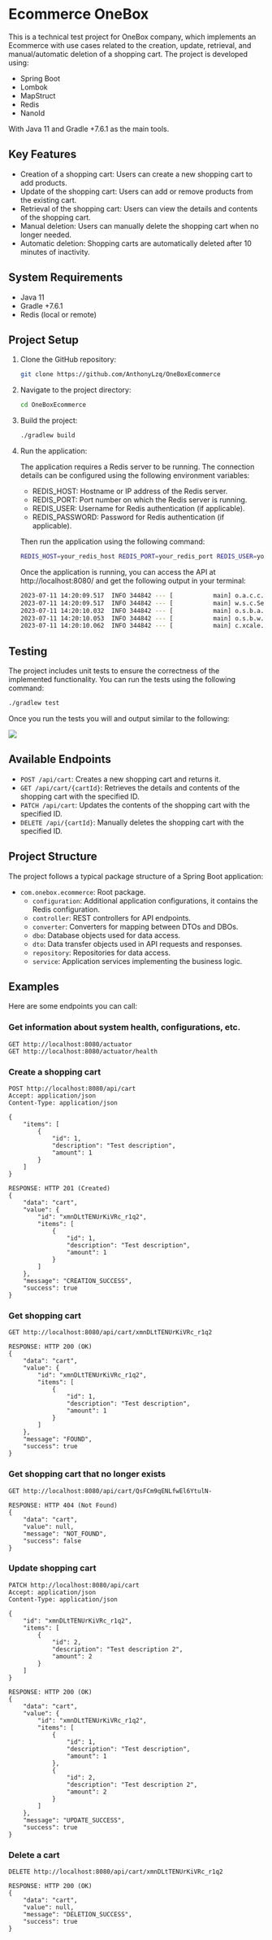 # Ecommerce OneBox

This is a technical test project for OneBox company, which implements an Ecommerce with use cases related to the creation, update, retrieval, and manual/automatic deletion of a shopping cart.
The project is developed using:
 - Spring Boot
 - Lombok
 - MapStruct
 - Redis
 - NanoId

With Java 11 and Gradle +7.6.1 as the main tools.

## Key Features

- Creation of a shopping cart: Users can create a new shopping cart to add products.
- Update of the shopping cart: Users can add or remove products from the existing cart.
- Retrieval of the shopping cart: Users can view the details and contents of the shopping cart.
- Manual deletion: Users can manually delete the shopping cart when no longer needed.
- Automatic deletion: Shopping carts are automatically deleted after 10 minutes of inactivity.

## System Requirements

- Java 11
- Gradle +7.6.1
- Redis (local or remote)

## Project Setup

1. Clone the GitHub repository:

    ```bash
    git clone https://github.com/AnthonyLzq/OneBoxEcommerce
    ```

2. Navigate to the project directory:

    ```bash
    cd OneBoxEcommerce
    ```

3. Build the project:

    ```bash
    ./gradlew build
    ```

4. Run the application:

    The application requires a Redis server to be running. The connection details can be configured using the following environment variables:

    - REDIS_HOST: Hostname or IP address of the Redis server.
    - REDIS_PORT: Port number on which the Redis server is running.
    - REDIS_USER: Username for Redis authentication (if applicable).
    - REDIS_PASSWORD: Password for Redis authentication (if applicable).

    Then run the application using the following command:
    ```bash
    REDIS_HOST=your_redis_host REDIS_PORT=your_redis_port REDIS_USER=your_redis_user REDIS_PASSWORD=your_redis_password ./gradlew bootRun
    ``` 

    Once the application is running, you can access the API at http://localhost:8080/ and get the following output in your terminal:
    ```bash
    2023-07-11 14:20:09.517  INFO 344842 --- [           main] o.a.c.c.C.[Tomcat].[localhost].[/]       : Initializing Spring embedded WebApplicationContext
    2023-07-11 14:20:09.517  INFO 344842 --- [           main] w.s.c.ServletWebServerApplicationContext : Root WebApplicationContext: initialization completed in 659 ms
    2023-07-11 14:20:10.032  INFO 344842 --- [           main] o.s.b.a.e.web.EndpointLinksResolver      : Exposing 1 endpoint(s) beneath base path '/actuator'
    2023-07-11 14:20:10.053  INFO 344842 --- [           main] o.s.b.w.embedded.tomcat.TomcatWebServer  : Tomcat started on port(s): 8080 (http) with context path ''
    2023-07-11 14:20:10.062  INFO 344842 --- [           main] c.xcale.ecommerce.EcommerceApplication   : Started EcommerceApplication in 1.46 seconds (JVM running for 1.679)
    ```

## Testing

The project includes unit tests to ensure the correctness of the implemented functionality.
You can run the tests using the following command:

```bash
./gradlew test
```

Once you run the tests you will and output similar to the following:

![](./docs/tests.png)

## Available Endpoints

- `POST /api/cart`: Creates a new shopping cart and returns it.
- `GET /api/cart/{cartId}`: Retrieves the details and contents of the shopping cart with the specified ID.
- `PATCH /api/cart`: Updates the contents of the shopping cart with the specified ID.
- `DELETE /api/{cartId}`: Manually deletes the shopping cart with the specified ID.

## Project Structure

The project follows a typical package structure of a Spring Boot application:

- `com.onebox.ecommerce`: Root package.
    - `configuration`: Additional application configurations, it contains the Redis configuration.
    - `controller`: REST controllers for API endpoints.
    - `converter`: Converters for mapping between DTOs and DBOs.
    - `dbo`: Database objects used for data access.
    - `dto`: Data transfer objects used in API requests and responses.
    - `repository`:  Repositories for data access.
    - `service`: Application services implementing the business logic.

## Examples

Here are some endpoints you can call:

### Get information about system health, configurations, etc.

```
GET http://localhost:8080/actuator
GET http://localhost:8080/actuator/health
```

### Create a shopping cart

```
POST http://localhost:8080/api/cart
Accept: application/json
Content-Type: application/json

{
    "items": [
        {
            "id": 1,
            "description": "Test description",
            "amount": 1
        }
    ]
}

RESPONSE: HTTP 201 (Created)
{
    "data": "cart",
    "value": {
        "id": "xmnDLtTENUrKiVRc_r1q2",
        "items": [
            {
                "id": 1,
                "description": "Test description",
                "amount": 1
            }
        ]
    },
    "message": "CREATION_SUCCESS",
    "success": true
}
```

### Get shopping cart

```
GET http://localhost:8080/api/cart/xmnDLtTENUrKiVRc_r1q2

RESPONSE: HTTP 200 (OK)
{
    "data": "cart",
    "value": {
        "id": "xmnDLtTENUrKiVRc_r1q2",
        "items": [
            {
                "id": 1,
                "description": "Test description",
                "amount": 1
            }
        ]
    },
    "message": "FOUND",
    "success": true
}
```

### Get shopping cart that no longer exists
```
GET http://localhost:8080/api/cart/QsFCm9qENLfwEl6YtulN-

RESPONSE: HTTP 404 (Not Found)
{
    "data": "cart",
    "value": null,
    "message": "NOT_FOUND",
    "success": false
}
```

### Update shopping cart

```
PATCH http://localhost:8080/api/cart
Accept: application/json
Content-Type: application/json

{
    "id": "xmnDLtTENUrKiVRc_r1q2",
    "items": [
        {
            "id": 2,
            "description": "Test description 2",
            "amount": 2
        }
    ]
}

RESPONSE: HTTP 200 (OK)
{
    "data": "cart",
    "value": {
        "id": "xmnDLtTENUrKiVRc_r1q2",
        "items": [
            {
                "id": 1,
                "description": "Test description",
                "amount": 1
            },
            {
                "id": 2,
                "description": "Test description 2",
                "amount": 2
            }
        ]
    },
    "message": "UPDATE_SUCCESS",
    "success": true
}
```

### Delete a cart

```
DELETE http://localhost:8080/api/cart/xmnDLtTENUrKiVRc_r1q2

RESPONSE: HTTP 200 (OK)
{
    "data": "cart",
    "value": null,
    "message": "DELETION_SUCCESS",
    "success": true
}
```
